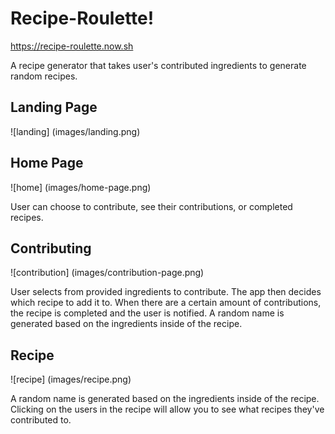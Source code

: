 # Recipe-Roulette! 
https://recipe-roulette.now.sh

A recipe generator that takes user's contributed ingredients to generate random recipes. 

## Landing Page
![landing] (images/landing.png)

## Home Page
![home] (images/home-page.png)

User can choose to contribute, see their contributions, or completed recipes.

## Contributing
![contribution] (images/contribution-page.png)

User selects from provided ingredients to contribute. The app then decides which recipe to add it to. When there are a certain amount of contributions, the recipe is completed and the user is notified. A random name is generated based on the ingredients inside of the recipe.


## Recipe 

![recipe] (images/recipe.png)

A random name is generated based on the ingredients inside of the recipe. Clicking on the users in the recipe will allow you to see what recipes they've contributed to.